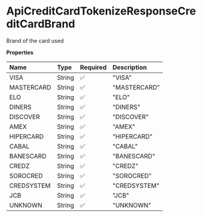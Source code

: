 # ApiCreditCardTokenizeResponseCreditCardBrand

Brand of the card used

**Properties**

| Name       | Type   | Required | Description  |
| :--------- | :----- | :------- | :----------- |
| VISA       | String | ✅       | "VISA"       |
| MASTERCARD | String | ✅       | "MASTERCARD" |
| ELO        | String | ✅       | "ELO"        |
| DINERS     | String | ✅       | "DINERS"     |
| DISCOVER   | String | ✅       | "DISCOVER"   |
| AMEX       | String | ✅       | "AMEX"       |
| HIPERCARD  | String | ✅       | "HIPERCARD"  |
| CABAL      | String | ✅       | "CABAL"      |
| BANESCARD  | String | ✅       | "BANESCARD"  |
| CREDZ      | String | ✅       | "CREDZ"      |
| SOROCRED   | String | ✅       | "SOROCRED"   |
| CREDSYSTEM | String | ✅       | "CREDSYSTEM" |
| JCB        | String | ✅       | "JCB"        |
| UNKNOWN    | String | ✅       | "UNKNOWN"    |

<!-- This file was generated by liblab | https://liblab.com/ -->
